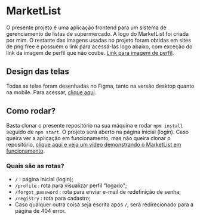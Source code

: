 # MarketList

O presente projeto é uma aplicação frontend para um sistema de gerenciamento de listas de supermercado. A logo do MarketList foi criada por mim. O restante das imagens usadas no projeto foram obtidas em sites de png free e possuem o link para acessá-las logo abaixo, com exceção do link da imagem de perfil que não coube. [Link para imagem de perfil](https://www.freeiconspng.com/img/898).

## Design das telas

Todas as telas foram desenhadas no Figma, tanto na versão desktop quanto na mobile. Para acessar, [clique aqui](https://www.figma.com/design/k8uOJG8kTRF76xkt4cGcGw/MarketList?node-id=0-1&node-type=CANVAS&t=WNvJPoIQlL4jpvkD-0).

## Como rodar?

Basta clonar o presente repositório na sua máquina e rodar ```npm install``` seguido de ```npm start```. O projeto será aberto na página inicial (login).
Caso queira ver a aplicação em funcionamento, mas não queira clonar o repositório, [clique aqui e veja um vídeo demonstrando o MarketList em funcionamento](https://www.linkedin.com/posts/natalia-weise_h%C3%A1-alguns-dias-atr%C3%A1s-me-desafiei-com-um-activity-7233891570050101248-K8Md?utm_source=share&utm_medium=member_desktop).

### Quais são as rotas?

* ```/``` : página inicial (login);
* ```/profile``` : rota para visualizar perfil "logado";
* ```/forgot_password``` : rota para enviar e-mail de redefinição de senha;
* ```/registry``` : rota para cadastro;
* Caso qualquer outra coisa seja escrita após ```/```, será redirecionado para a página de 404 error.
